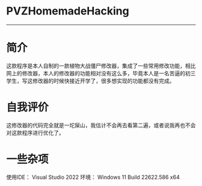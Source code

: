 # PVZHomemadeHacking
-----------------------------------
# 简介
这款程序是本人自制的一款植物大战僵尸修改器，集成了一些常用修改功能，相比网上的修改器，本人的修改器的功能相对没有这么多，毕竟本人是一名苦逼的初三学生，写这修改器的时候快接近开学了，很多想实现的功能都没有完成。
# 自我评价
这修改器的代码完全就是一坨屎山，我估计不会再去看第二遍，或者说我再也不会对这款程序进行优化了。
# 一些杂项
使用IDE： Visual Studio 2022
环境： Windows 11 Build 22622.586 x64
